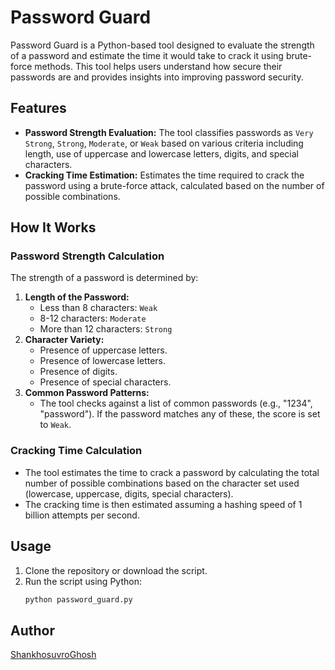 # Password Guard

Password Guard is a Python-based tool designed to evaluate the strength of a password and estimate the time it would take to crack it using brute-force methods. This tool helps users understand how secure their passwords are and provides insights into improving password security.

## Features

- **Password Strength Evaluation:** The tool classifies passwords as `Very Strong`, `Strong`, `Moderate`, or `Weak` based on various criteria including length, use of uppercase and lowercase letters, digits, and special characters.
- **Cracking Time Estimation:** Estimates the time required to crack the password using a brute-force attack, calculated based on the number of possible combinations.

## How It Works

### Password Strength Calculation
The strength of a password is determined by:
1. **Length of the Password:** 
   - Less than 8 characters: `Weak`
   - 8-12 characters: `Moderate`
   - More than 12 characters: `Strong`
2. **Character Variety:** 
   - Presence of uppercase letters.
   - Presence of lowercase letters.
   - Presence of digits.
   - Presence of special characters.
3. **Common Password Patterns:** 
   - The tool checks against a list of common passwords (e.g., "1234", "password"). If the password matches any of these, the score is set to `Weak`.

### Cracking Time Calculation
- The tool estimates the time to crack a password by calculating the total number of possible combinations based on the character set used (lowercase, uppercase, digits, special characters).
- The cracking time is then estimated assuming a hashing speed of 1 billion attempts per second.

## Usage

1. Clone the repository or download the script.
2. Run the script using Python:
   ```bash
   python password_guard.py

## **Author**
[ShankhosuvroGhosh](https://github.com/Shankhosuvro-G)

